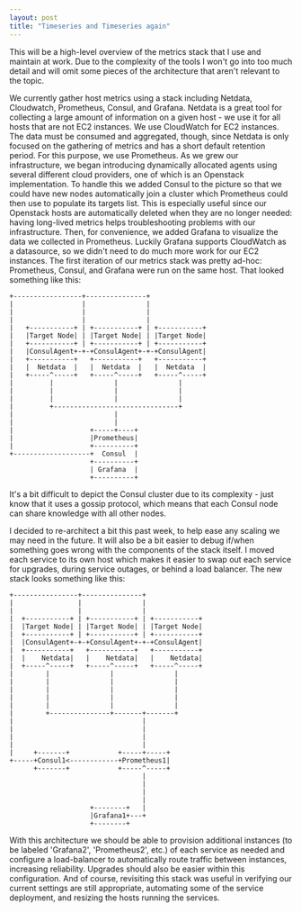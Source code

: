 ```yaml
---
layout: post
title: "Timeseries and Timeseries again"
---
```

This will be a high-level overview of the metrics stack that I use and maintain at work. Due to the complexity of the tools I won't go into too much detail and will omit some pieces of the architecture that aren't relevant to the topic.

We currently gather host metrics using a stack including Netdata, Cloudwatch, Prometheus, Consul, and Grafana. Netdata is a great tool for collecting a large amount of information on a given host - we use it for all hosts that are not EC2 instances. We use CloudWatch for EC2 instances. The data must be consumed and aggregated, though, since Netdata is only focused on the gathering of metrics and has a short default retention period. For this purpose, we use Prometheus. As we grew our infrastructure, we began introducing dynamically allocated agents using several different cloud providers, one of which is an Openstack implementation. To handle this we added Consul to the picture so that we could have new nodes automatically join a cluster which Prometheus could then use to populate its targets list. This is especially useful since our Openstack hosts are automatically deleted when they are no longer needed: having long-lived metrics helps troubleshooting problems with our infrastructure. Then, for convenience, we added Grafana to visualize the data we collected in Prometheus. Luckily Grafana supports CloudWatch as a datasource, so we didn't need to do much more work for our EC2 instances. The first iteration of our metrics stack was pretty ad-hoc: Prometheus, Consul, and Grafana were run on the same host. That looked something like this:

```
+-----------------+---------------+
|                 |               |
|                 |               |
|                 |               |
|   +-----------+ | +-----------+ | +-----------+
|   |Target Node| | |Target Node| | |Target Node|
|   +-----------+ | +-----------+ | +-----------+
|   |ConsulAgent+-+-+ConsulAgent+-+-+ConsulAgent|
|   +-----------+   +-----------+   +-----------+
|   |  Netdata  |   |  Netdata  |   |  Netdata  |
|   +-----^-----+   +-----^-----+   +-----^-----+
|         |               |               |
|         |               |               |
|         |               |               |
|         +-------------------------------+
|                         |
|                         |
|                   +-----+----+
|                   |Prometheus|
|                   +----------+
+-------------------+  Consul  |
                    +----------+
                    | Grafana  |
                    +----------+
```

It's a bit difficult to depict the Consul cluster due to its complexity - just know that it uses a gossip protocol, which means that each Consul node can share knowledge with all other nodes.


I decided to re-architect a bit this past week, to help ease any scaling we may need in the future. It will also be a bit easier to debug if/when something goes wrong with the components of the stack itself. I moved each service to its own host which makes it easier to swap out each service for upgrades, during service outages, or behind a load balancer. The new stack looks something like this:

```
+----------------+---------------+
|                |               |
|                |               |
|  +-----------+ | +-----------+ | +-----------+
|  |Target Node| | |Target Node| | |Target Node|
|  +-----------+ | +-----------+ | +-----------+
|  |ConsulAgent+-+-+ConsulAgent+-+-+ConsulAgent|
|  +-----------+   +-----------+   +-----------+
|  |    Netdata|   |    Netdata|   |    Netdata|
|  +-----^-----+   +-----^-----+   +-----^-----+
|        |               |               |
|        |               |               |
|        |               |               |
|        |               |               |
|        |               |               |
|        +---------------+-------+-------+
|                                |
|                                |
|                                |
|                                |
|     +-------+            +-----+-----+
+-----+Consul1<------------+Prometheus1|
      +-------+            +-----^-----+
                                 |
                                 |
                                 |
                                 |
                    +--------+   |
                    |Grafana1+---+
                    +--------+

```

With this architecture we should be able to provision additional instances (to be labeled 'Grafana2', 'Prometheus2', etc.) of each service as needed and configure a load-balancer to automatically route traffic between instances, increasing reliability. Upgrades should also be easier within this configuration. And of course, revisiting this stack was useful in verifying our current settings are still appropriate, automating some of the service deployment, and resizing the hosts running the services.
